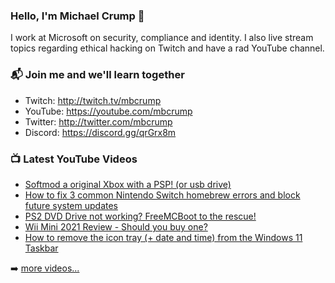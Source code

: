 ### Hello, I'm Michael Crump 👋

I work at Microsoft on security, compliance and identity. I also live stream topics regarding ethical hacking on Twitch and have a rad YouTube channel. 

### 📬 Join me and we'll learn together

- Twitch: http://twitch.tv/mbcrump
- YouTube: https://youtube.com/mbcrump
- Twitter: http://twitter.com/mbcrump
- Discord: https://discord.gg/qrGrx8m

### 📺 Latest YouTube Videos

<!-- YOUTUBE:START -->
- [Softmod a original Xbox with a PSP! &lpar;or usb drive&rpar;](https://www.youtube.com/watch?v=sqqmqlSZdk4)
- [How to fix 3 common Nintendo Switch homebrew errors and block future system updates](https://www.youtube.com/watch?v=s5O0eYxjPM4)
- [PS2 DVD Drive not working? FreeMCBoot to the rescue!](https://www.youtube.com/watch?v=jqjHYVH6YGE)
- [Wii Mini 2021 Review - Should you buy one?](https://www.youtube.com/watch?v=8AfOCXGHAhQ)
- [How to remove the icon tray &lpar;+ date and time&rpar; from the Windows 11 Taskbar](https://www.youtube.com/watch?v=7EbiZmikC9Q)
<!-- YOUTUBE:END -->

➡️ [more videos...](https://youtube.com/mbcrump)

